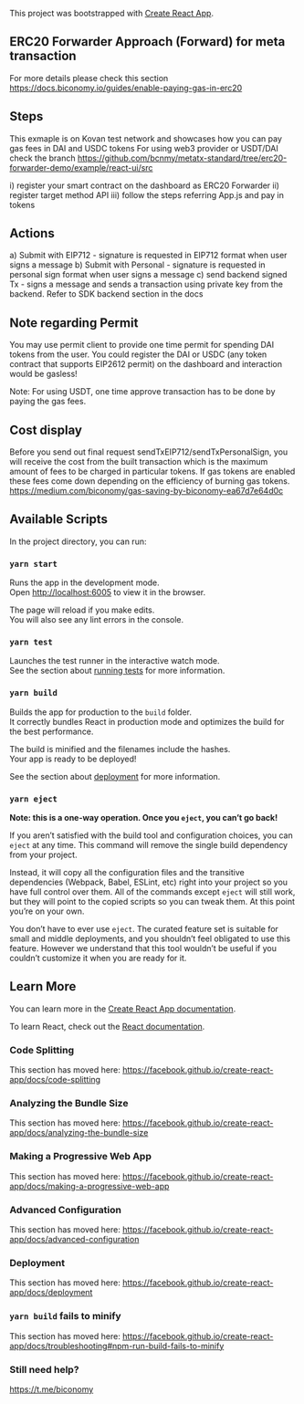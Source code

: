 This project was bootstrapped with [Create React App](https://github.com/facebook/create-react-app).

## ERC20 Forwarder Approach (Forward) for meta transaction 
For more details please check this section
https://docs.biconomy.io/guides/enable-paying-gas-in-erc20

## Steps  
This exmaple is on Kovan test network and showcases how you can pay gas fees in DAI and USDC tokens
For using web3 provider or USDT/DAI check the branch https://github.com/bcnmy/metatx-standard/tree/erc20-forwarder-demo/example/react-ui/src

i) register your smart contract on the dashboard as ERC20 Forwarder
ii) register target method API
iii) follow the steps referring App.js and pay in tokens

## Actions

a) Submit with EIP712 - signature is requested in EIP712 format when user signs a message
b) Submit with Personal - signature is requested in personal sign format when user signs a message
c) send backend signed Tx - signs a message and sends a transaction using private key from the backend. Refer to SDK backend section in the docs 

## Note regarding Permit

You may use permit client to provide one time permit for spending DAI tokens from the user.
You could register the DAI or USDC (any token contract that supports EIP2612 permit) on the dashboard and interaction would be gasless!

Note: For using USDT, one time approve transaction has to be done by paying the gas fees. 

## Cost display 

Before you send out final request sendTxEIP712/sendTxPersonalSign, you will receive the cost from the built transaction which is the maximum amount of fees to be charged in particular tokens. If gas tokens are enabled these fees come down depending on the efficiency of burning gas tokens. 
https://medium.com/biconomy/gas-saving-by-biconomy-ea67d7e64d0c 

## Available Scripts

In the project directory, you can run:

### `yarn start`

Runs the app in the development mode.<br />
Open [http://localhost:6005](http://localhost:6005) to view it in the browser.

The page will reload if you make edits.<br />
You will also see any lint errors in the console.

### `yarn test`

Launches the test runner in the interactive watch mode.<br />
See the section about [running tests](https://facebook.github.io/create-react-app/docs/running-tests) for more information.

### `yarn build`

Builds the app for production to the `build` folder.<br />
It correctly bundles React in production mode and optimizes the build for the best performance.

The build is minified and the filenames include the hashes.<br />
Your app is ready to be deployed!

See the section about [deployment](https://facebook.github.io/create-react-app/docs/deployment) for more information.

### `yarn eject`

**Note: this is a one-way operation. Once you `eject`, you can’t go back!**

If you aren’t satisfied with the build tool and configuration choices, you can `eject` at any time. This command will remove the single build dependency from your project.

Instead, it will copy all the configuration files and the transitive dependencies (Webpack, Babel, ESLint, etc) right into your project so you have full control over them. All of the commands except `eject` will still work, but they will point to the copied scripts so you can tweak them. At this point you’re on your own.

You don’t have to ever use `eject`. The curated feature set is suitable for small and middle deployments, and you shouldn’t feel obligated to use this feature. However we understand that this tool wouldn’t be useful if you couldn’t customize it when you are ready for it.

## Learn More

You can learn more in the [Create React App documentation](https://facebook.github.io/create-react-app/docs/getting-started).

To learn React, check out the [React documentation](https://reactjs.org/).

### Code Splitting

This section has moved here: https://facebook.github.io/create-react-app/docs/code-splitting

### Analyzing the Bundle Size

This section has moved here: https://facebook.github.io/create-react-app/docs/analyzing-the-bundle-size

### Making a Progressive Web App

This section has moved here: https://facebook.github.io/create-react-app/docs/making-a-progressive-web-app

### Advanced Configuration

This section has moved here: https://facebook.github.io/create-react-app/docs/advanced-configuration

### Deployment

This section has moved here: https://facebook.github.io/create-react-app/docs/deployment

### `yarn build` fails to minify

This section has moved here: https://facebook.github.io/create-react-app/docs/troubleshooting#npm-run-build-fails-to-minify

### Still need help?

https://t.me/biconomy
